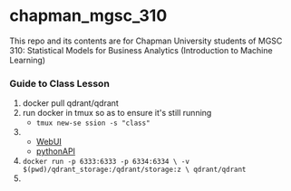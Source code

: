 # chapman_mgsc_310
This repo and its contents are for Chapman University students of MGSC 310: Statistical Models for Business Analytics (Introduction to Machine Learning)


### Guide to Class Lesson
1. docker pull qdrant/qdrant
2. run docker in tmux so as to ensure it's still running
   - `tmux new-se
ssion -s "class"`
3. 
   - [WebUI](http://localhost:6333/dashboard)
   - [pythonAPI](localhost:6333)
4. `docker run -p 6333:6333 -p 6334:6334 \
    -v $(pwd)/qdrant_storage:/qdrant/storage:z \
    qdrant/qdrant`
5.    